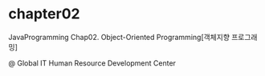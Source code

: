 # chapter02
JavaProgramming Chap02. Object-Oriented Programming[객체지향 프로그래밍]

@ Global IT Human Resource Development Center
